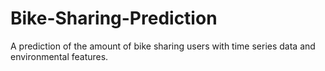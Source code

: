 # Bike-Sharing-Prediction
A prediction of the amount of bike sharing users with time series data and environmental features.
